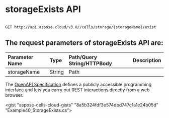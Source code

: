 # **storageExists API**

 

```bash

GET http://api.aspose.cloud/v3.0//cells/storage/{storageName}/exist

```

## The request parameters of **storageExists** API are: 

| Parameter Name | Type | Path/Query String/HTTPBody | Description | 
| :- | :- | :- |:- | 
|storageName|String|Path||


The [OpenAPI Specification](https://reference.aspose.cloud/cells/#/StorageController/StorageExists) defines a publicly accessible programming interface and lets you carry out REST interactions directly from a web browser.

<gist "aspose-cells-cloud-gists" "8a5b324fdf3e574dbd747c1a1e24b05d" "Example40_StorageExists.cs">

